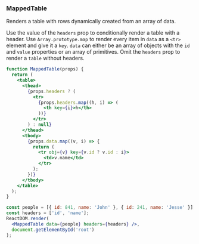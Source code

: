 ### MappedTable

Renders a table with rows dynamically created from an array of data.

Use the value of the `headers` prop to conditionally render a table with a header. Use `Array.prototype.map` to render every item in `data` as a `<tr>` element and give it a `key`. `data` can either be an array of objects with the `id` and `value` properties or an array of primitives. Omit the `headers` prop to render a `table` without headers.

```jsx
function MappedTable(props) {
  return (
    <table>
      <thead>
        {props.headers ? (
          <tr>
            {props.headers.map((h, i) => (
              <th key={i}>h</th>
            ))}
          </tr>
        ) : null}
      </thead>
      <tbody>
        {props.data.map((v, i) => {
          return (
            <tr obj={v} key={v.id ? v.id : i}>
              <td>v.name</td>
            </tr>
          );
        })}
      </tbody>
    </table>
  );
}
```

```jsx
const people = [{ id: 841, name: 'John' }, { id: 241, name: 'Jesse' }];
const headers = ['id', 'name'];
ReactDOM.render(
  <MappedTable data={people} headers={headers} />,
  document.getElementById('root')
);
```

<!-- tags: (array,functional) -->

<!-- expertise: (1) -->
